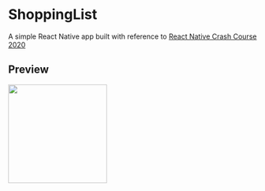 # ShoppingList

A simple React Native app built with reference to [React Native Crash Course 2020](https://www.youtube.com/watch?v=Hf4MJH0jDb4&t=2020s)

## Preview
<img src="Shoppinglist.gif" width="200">
